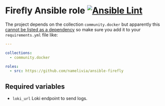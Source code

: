 # Firefly Ansible role [![Ansible Lint](https://github.com/namelivia/ansible-firefly/actions/workflows/ansible-lint.yml/badge.svg)](https://github.com/namelivia/ansible-firefly/actions/workflows/ansible-lint.yml)

The project depends on the collection `community.docker` but apparently this [cannot be listed as a dependency](https://github.com/ansible/ansible/issues/62847) so make sure you add it to your `requirements.yml` file like:

```yml
---

collections:
  - community.docker

roles:
  - src: https://github.com/namelivia/ansible-firefly
```

## Required variables
 - `loki_url` Loki endpoint to send logs.
